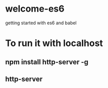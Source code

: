 # welcome-es6
getting started with es6 and babel

# To run it with localhost
## npm install http-server -g
## http-server
